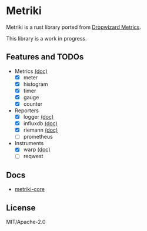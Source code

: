 # Metriki

Metriki is a rust library ported from [Dropwizard Metrics](https://github.com/dropwizard/metrics).

This library is a work in progress.

## Features and TODOs

- Metrics [(doc)](https://docs.rs/metriki-core/)
  - [x] meter
  - [x] histogram
  - [x] timer
  - [x] gauge
  - [x] counter
- Reporters
  - [x] logger [(doc)](https://docs.rs/metriki-log-reporter/)
  - [x] influxdb [(doc)](https://docs.rs/metriki-influxdb-reporter/)
  - [x] riemann [(doc)](https://docs.rs/metriki-riemann-reporter/)
  - [ ] prometheus
- Instruments
  - [x] warp [(doc)](https://docs.rs/metriki-warp/)
  - [ ] reqwest

## Docs

- [metriki-core](https://docs.rs/metriki-core/)

## License

MIT/Apache-2.0

